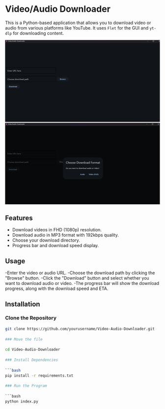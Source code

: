 # Video/Audio Downloader

This is a Python-based application that allows you to download video or audio from various platforms like YouTube. It uses `Flet` for the GUI and `yt-dlp` for downloading content.

![Main Screen](screenshots/main.png)
![Download Screen](screenshots/VidAud.png)

## Features

- Download videos in FHD (1080p) resolution.
- Download audio in MP3 format with 192kbps quality.
- Choose your download directory.
- Progress bar and download speed display.

## Usage

-Enter the video or audio URL.
-Choose the download path by clicking the "Browse" button.
-Click the "Download" button and select whether you want to download audio or video.
-The progress bar will show the download progress, along with the download speed and ETA.

## Installation

### Clone the Repository

```bash
git clone https://github.com/yourusername/Video-Audio-Downloader.git

### Move the file

cd Video-Audio-Downloader

### Install Dependencies

```bash
pip install -r requirements.txt

### Run the Program

```bash
python index.py

